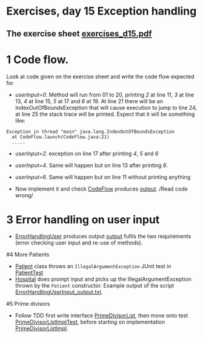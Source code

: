 # Exercises, day 15 Exception handling

## The exercise sheet [exercises_d15.pdf](exercises_d15.pdf) 

# 1 Code flow.
Look at code given on the exercise sheet and write the code flow expected for
* *userInput=0*. Method will run from 01 to 20, printing *2* at line 11, *3* at line 13, 
  *4* at line 15, *5* at 17 and *6* at 19.
  At line 21 there will be an IndexOutOfBoundsException that will cause execution to jump 
  to line 24, at line 25 the stack trace will be printed. Expect that it will be something like:

```
Exception in thread "main" java.lang.IndexOutOfBoundsException
  at CodeFlow.launch(CodeFlow.java:21)
  .....
```

* *userInput=2*. exception on line 17 after printing *4*, *5* and *6*
* *userInput=4*. Same will happen but on line 13 after printing *6*.
* *userInput=6*. Same will happen but on line 11 without printing anything


* Now implement it and check [CodeFlow](src/e01codeflow/CodeFlow.java)
  produces [output](CodeFlow_out.txt). /Read code wrong/ 


# 3 Error handling on user input
* [ErrorHandlingUser](src/e03ErrorHandlingUserInput/ErrorHandlingUser.java) produces output
[output](ErrorHandlingUserInput_output.txt) fufils the two requirements (error checking user input and
re-use of methods).

#4 More Patients

* [Patient](src/e04morepatients/Patient.java) class throws an `IllegalArgumentException` JUnit test in 
[PatientTest](src/e04morepatients/PatientTest.java)
* [Hospital](src/e04morepatients/Hospital.java) does prompt input and 
picks up the IllegalArgumentException thrown by the  `Patient` constructor. Example output of the
script [ErrorHandlingUserInput_output.txt](ErrorHandlingUserInput_output.txt).


#5 Prime divisors
* Follow TDD first write interface [PrimeDivisorList](src/e05primedivisorlist/PrimeDivisorList.java), 
  then move onto test [PrimeDivisorListImplTest](src/e05primedivisorlist/PrimeDivisorListImplTest.java),
  before starting on implementation [PrimeDivisorListImpl](src/e05primedivisorlist/PrimeDivisorListImpl.java).

